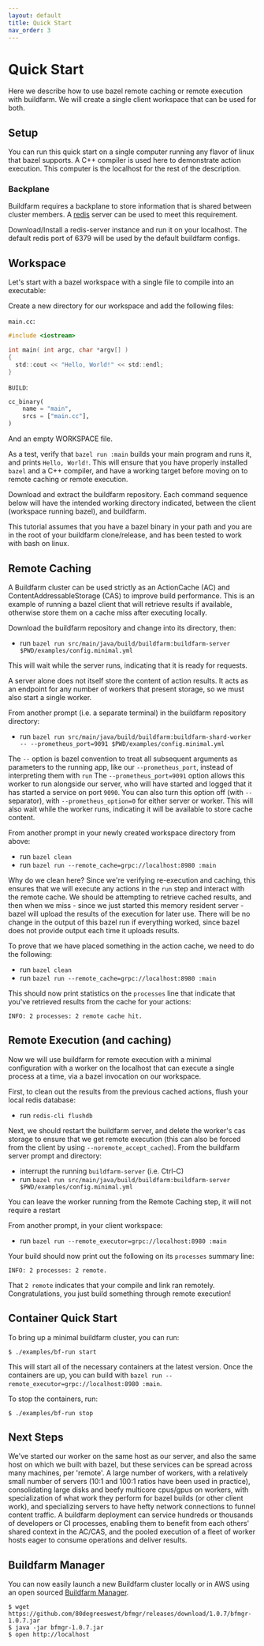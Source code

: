 ```yaml
---
layout: default
title: Quick Start
nav_order: 3
---
```


# Quick Start

Here we describe how to use bazel remote caching or remote execution with buildfarm. We will create a single client workspace that can be used for both.

## Setup

You can run this quick start on a single computer running any flavor of linux that bazel supports. A C++ compiler is used here to demonstrate action execution. This computer is the localhost for the rest of the description.

### Backplane

Buildfarm requires a backplane to store information that is shared between cluster members. A [redis](https://redis.io) server can be used to meet this requirement.

Download/Install a redis-server instance and run it on your localhost. The default redis port of 6379 will be used by the default buildfarm configs.

## Workspace

Let's start with a bazel workspace with a single file to compile into an executable:

Create a new directory for our workspace and add the following files:

`main.cc`:

```c
#include <iostream>

int main( int argc, char *argv[] )
{
  std::cout << "Hello, World!" << std::endl;
}
```

`BUILD`:

```python
cc_binary(
    name = "main",
    srcs = ["main.cc"],
)
```

And an empty WORKSPACE file.

As a test, verify that `bazel run :main` builds your main program and runs it, and prints `Hello, World!`. This will ensure that you have properly installed `bazel` and a C++ compiler, and have a working target before moving on to remote caching or remote execution.

Download and extract the buildfarm repository. Each command sequence below will have the intended working directory indicated, between the client (workspace running bazel), and buildfarm.

This tutorial assumes that you have a bazel binary in your path and you are in the root of your buildfarm clone/release, and has been tested to work with bash on linux.

## Remote Caching

A Buildfarm cluster can be used strictly as an ActionCache (AC) and ContentAddressableStorage (CAS) to improve build performance. This is an example of running a bazel client that will retrieve results if available, otherwise store them on a cache miss after executing locally.

Download the buildfarm repository and change into its directory, then:

 * run `bazel run src/main/java/build/buildfarm:buildfarm-server $PWD/examples/config.minimal.yml`

This will wait while the server runs, indicating that it is ready for requests.

A server alone does not itself store the content of action results. It acts as an endpoint for any number of workers that present storage, so we must also start a single worker.

From another prompt (i.e. a separate terminal) in the buildfarm repository directory:

 * run `bazel run src/main/java/build/buildfarm:buildfarm-shard-worker -- --prometheus_port=9091 $PWD/examples/config.minimal.yml`

The `--` option is bazel convention to treat all subsequent arguments as parameters to the running app, like our `--prometheus_port`, instead of interpreting them with `run`
The `--prometheus_port=9091` option allows this worker to run alongside our server, who will have started and logged that it has started a service on port `9090`. You can also turn this option off (with `--` separator), with `--prometheus_option=0` for either server or worker.
This will also wait while the worker runs, indicating it will be available to store cache content.

From another prompt in your newly created workspace directory from above:

 * run `bazel clean`
 * run `bazel run --remote_cache=grpc://localhost:8980 :main`

Why do we clean here? Since we're verifying re-execution and caching, this ensures that we will execute any actions in the `run` step and interact with the remote cache. We should be attempting to retrieve cached results, and then when we miss - since we just started this memory resident server - bazel will upload the results of the execution for later use. There will be no change in the output of this bazel run if everything worked, since bazel does not provide output each time it uploads results.

To prove that we have placed something in the action cache, we need to do the following:

 * run `bazel clean`
 * run `bazel run --remote_cache=grpc://localhost:8980 :main`

This should now print statistics on the `processes` line that indicate that you've retrieved results from the cache for your actions:

```
INFO: 2 processes: 2 remote cache hit.
```

## Remote Execution (and caching)

Now we will use buildfarm for remote execution with a minimal configuration with a worker on the localhost that can execute a single process at a time, via a bazel invocation on our workspace.

First, to clean out the results from the previous cached actions, flush your local redis database:

 * run `redis-cli flushdb`

Next, we should restart the buildfarm server, and delete the worker's cas storage to ensure that we get remote execution (this can also be forced from the client by using `--noremote_accept_cached`). From the buildfarm server prompt and directory:

 * interrupt the running `buildfarm-server` (i.e. Ctrl-C)
 * run `bazel run src/main/java/build/buildfarm:buildfarm-server $PWD/examples/config.minimal.yml`

You can leave the worker running from the Remote Caching step, it will not require a restart

From another prompt, in your client workspace:

 * run `bazel run --remote_executor=grpc://localhost:8980 :main`

Your build should now print out the following on its `processes` summary line:

```
INFO: 2 processes: 2 remote.
```

That `2 remote` indicates that your compile and link ran remotely. Congratulations, you just build something through remote execution!

## Container Quick Start

To bring up a minimal buildfarm cluster, you can run:

```shell
$ ./examples/bf-run start
```

This will start all of the necessary containers at the latest version.
Once the containers are up, you can build with `bazel run --remote_executor=grpc://localhost:8980 :main`.

To stop the containers, run:

```shell
$ ./examples/bf-run stop
```

## Next Steps

We've started our worker on the same host as our server, and also the same host on which we built with bazel, but these services can be spread across many machines, per 'remote'. A large number of workers, with a relatively small number of servers (10:1 and 100:1 ratios have been used in practice), consolidating large disks and beefy multicore cpus/gpus on workers, with specialization of what work they perform for bazel builds (or other client work), and specializing servers to have hefty network connections to funnel content traffic. A buildfarm deployment can service hundreds or thousands of developers or CI processes, enabling them to benefit from each others' shared context in the AC/CAS, and the pooled execution of a fleet of worker hosts eager to consume operations and deliver results.

## Buildfarm Manager

You can now easily launch a new Buildfarm cluster locally or in AWS using an open sourced [Buildfarm Manager](https://github.com/80degreeswest/bfmgr).

```shell
$ wget https://github.com/80degreeswest/bfmgr/releases/download/1.0.7/bfmgr-1.0.7.jar
$ java -jar bfmgr-1.0.7.jar
$ open http://localhost
```
